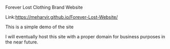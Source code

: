 Forever Lost Clothing Brand Website

Link:https://meharvir.github.io/Forever-Lost-Website/

This is a simple demo of the site 

I will eventually host this site with a proper domain for business purposes in the near future. 

